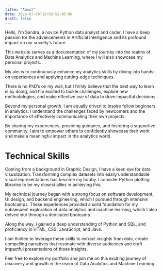 ```yaml
---
title: "About"
date: 2023-07-08T19:09:52-05:00
draft: false
---
```


Hello, I'm Sandra, a novice Python data analyst and coder. I have a deep passion for the advancements in Artificial Intelligence and its profound impact on our society's future.

This website serves as a documentation of my journey into the realms of Data Analytics and Machine Learning, where I will also showcase my personal projects.

My aim is to continuously enhance my analytics skills by diving into hands-on experiences and applying cutting-edge techniques. 

There is no PhD’s on my wall, but I firmly believe that the best way to learn is by doing, and I'm excited to tackle challenges, explore new methodologies, and make effective use of data to drive impactful decisions.

Beyond my personal growth, I am equally driven to inspire fellow beginners in analytics. 
I understand the challenges faced by newcomers and the importance of effectively communicating their own projects. 

By sharing my experiences, providing guidance, and fostering a supportive community, I aim to empower others to confidently showcase their work and make a meaningful impact in the analytics world.

# Technical Skills

Coming from a background in Graphic Design, I have a keen eye for data visualization. Transforming complex datasets into easily understandable visual representations has become my hobby. I consider Python plotting libraries to be my closest allies in achieving this.

My technical journey began with a strong focus on software development, UI design, and backend engineering, which I pursued through intensive bootcamps.
These experiences provided a solid foundation for my subsequent exploration of data analytics and machine learning, which I also delved into through a dedicated bootcamp.

Along the way, I gained a deep understanding of Python and SQL, and proficiency in HTML, CSS, JavaScript, and Java. 

I am thrilled to leverage these skills to extract insights from data, create compelling narratives that resonate with diverse audiences and craft impactful presentations of those insights.

Feel free to explore my portfolio and join me on this exciting journey of discovery and growth in the realm of Data Analytics and Machine Learning.

